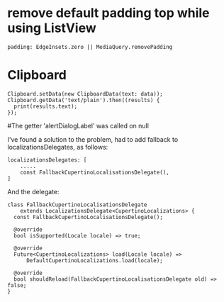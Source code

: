 # remove default padding top while using ListView
```
padding: EdgeInsets.zero || MediaQuery.removePadding
```
# Clipboard
```
Clipboard.setData(new ClipboardData(text: data));
Clipboard.getData('text/plain').then((results) {
  print(results.text);
});
```
#The getter 'alertDialogLabel' was called on null

I've found a solution to the problem, had to add fallback to localizationsDelegates, as follows:

```
localizationsDelegates: [
    .....
    const FallbackCupertinoLocalisationsDelegate(),
]
```
And the delegate:

```
class FallbackCupertinoLocalisationsDelegate
    extends LocalizationsDelegate<CupertinoLocalizations> {
  const FallbackCupertinoLocalisationsDelegate();

  @override
  bool isSupported(Locale locale) => true;

  @override
  Future<CupertinoLocalizations> load(Locale locale) =>
      DefaultCupertinoLocalizations.load(locale);

  @override
  bool shouldReload(FallbackCupertinoLocalisationsDelegate old) => false;
}
```
